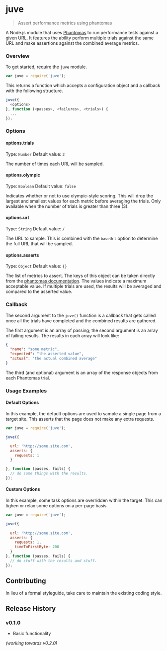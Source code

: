 # juve

> Assert performance metrics using phantomas

A Node.js module that uses [Phantomas]() to run performance tests against a given URL. It features the ability perform multiple trials against the same URL and make assertions against the combined average metrics.

### Overview
To get started, require the `juve` module.

```js
var juve = require('juve');
```

This returns a function which accepts a configuration object and a callback with the following structure.

```js
juve({
  <options>
}, function (<passes>, <failures>, <trials>) {
  ...
});
```


### Options

#### options.trials
Type: `Number`
Default value: `3`

The number of times each URL will be sampled.

#### options.olympic
Type: `Boolean`
Default value: `false`

Indicates whether or not to use olympic-style scoring. This will drop the largest and smallest values for each metric before averaging the trials. Only available when the number of trials is greater than three (3).

#### options.url
Type: `String`
Default value: `/`

The URL to sample. This is combined with the `baseUrl` option to determine the full URL that will be sampled. 

#### options.asserts
Type: `Object`
Default value: `{}`

The list of metrics to assert. The keys of this object can be taken directly from the [phantomas documentation](https://github.com/macbre/phantomas#metrics). The values indicate a maximum acceptable value. If multiple trials are used, the results will be averaged and compared to the asserted value.

### Callback
The second argument to the `juve()` function is a callback that gets called once all the trials have completed and the combined results are gathered.

The first argument is an array of passing; the second argument is an array of failing results. The results in each array will look like:

```json
{
  "name": "some metric",
  "expected": "the asserted value",
  "actual": "the actual combined average"
}
```

The third (and optional) argument is an array of the response objects from each Phantomas trial.

### Usage Examples

#### Default Options
In this example, the default options are used to sample a single page from a target site. This asserts that the page does not make any extra requests.

```js
var juve = require('juve');

juve({

  url: 'http://some.site.com',
  asserts: {
    requests: 1
  }

}, function (passes, fails) {
  // do some things with the results.
});
```

#### Custom Options
In this example, some task options are overridden within the target. This can tighen or relax some options on a per-page basis.

```js
var juve = require('juve');

juve({
  
  url: 'http://some.site.com',
  asserts: {
    requests: 1,
    timeToFirstByte: 200
  }
}, function (passes, fails) {
  // do stuff with the results and stuff.
});
```

## Contributing
In lieu of a formal styleguide, take care to maintain the existing coding style.

## Release History

### v0.1.0
- Basic functionality

_(working towards v0.2.0)_
